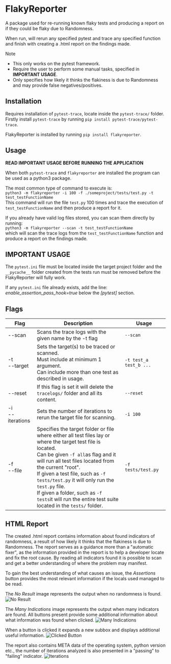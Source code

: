 # FlakyReporter

A package used for re-running known flaky tests and producing a report on if they could be flaky due to Randomness. 

When run, will rerun any specified pytest and trace any specified function and finish with creating a .html report on the findings made.

Note
 - This only works on the pytest framework.
 - Require the user to perform some manual tasks, specified in __IMPORTANT USAGE__.
 - Only specifies how likely it thinks the flakiness is due to Randomness and may provide false negatives/positives.

## Installation

Requires installation of ```pytest-trace```, locate inside the ```pytest-trace/``` folder.
Firstly install ```pytest-trace``` by running ```pip install pytest-trace/pytest-trace```.

FlakyReporter is installed by running ```pip install flakyreporter```.

## Usage

__READ IMPORTANT USAGE BEFORE RUNNING THE APPLICATION__

When both ```pytest-trace``` and ```flakyreporter``` are installed the program can be used as a python3 package.

The most common type of command to execute is:<br/>
```python3 -m flakyreporter -i 100 -f ./someproject/tests/test.py -t test_testFunctionName```<br/>
This command will run the file ```test.py``` 100 times and trace the execution of ```test_testFunctionName``` and then produce a report for it.

If you already have valid log files stored, you can scan them directly by running:<br/>
```python3 -m flakyreporter --scan -t test_testFunctionName```<br/>
which will scan the trace logs from the ```test_testFunctionName``` function and produce a report on the findings made.

## __IMPORTANT USAGE__

The ```pytest.ini``` file must be located inside the target project folder and the ```__pycache__``` folder created from the tests run must be removed before the FlakyReporter will fully work.

If any ```pytest.ini``` file already exists, add the line: *enable_assertion_pass_hook=true* below the *[pytest]* section.

## Flags

| Flag                | Description                                                                                                                                                                                                                                                                                                                                                                                                                                            | Usage                      |
|---------------------|--------------------------------------------------------------------------------------------------------------------------------------------------------------------------------------------------------------------------------------------------------------------------------------------------------------------------------------------------------------------------------------------------------------------------------------------------------|----------------------------|
| --scan              | Scans the trace logs with the given name by the -t flag                                                                                                                                                                                                                                                                                                                                                                                                | ```--scan```               |
| -t<br/>--target     | Sets the target(s) to be traced or scanned.<br/> Must include at minimum 1 argument.<br/> Can include more than one test as described in usage.                                                                                                                                                                                                                                                                                                        | ```-t test_a test_b ...``` |
| --reset             | If this flag is set it will delete the ```tracelogs/``` folder and all its content.                                                                                                                                                                                                                                                                                                                                                                    | ```--reset```              |
| -i<br/>--iterations   | Sets the number of iterations to rerun the target file for scanning.                                                                                                                                                                                                                                                                                                                                                                                   | ```-i 100```               |
| -f<br/>--file       | Specifies the target folder or file where either all test files lay or where the target test file is located. <br/>   Can be given ```-f all```as flag and it will run all test files located from the  current "root".<br/>  If given a test file, such as ```-f tests/test.py``` it will only run the ```test.py``` file. <br/>  If given a folder, such as ```-f tests```it will run the entire test suite located in the ```tests/``` folder.<br/> | ```-f tests/test.py```     |

## HTML Report

The created .html report contains information about found indicators of randomness, a result of how likely it thinks that the flakiness is due to Randomness. The report serves as a guidance more than a "automatic fixer", as the information provided in the report is to help a developer locate and fix the root cause. By reading all indicators found it is possible to scan and get a better understanding of where the problem may manifest. 

To gain the best understanding of what causes an issue, the *Assertions* button provides the most relevant information if the locals used managed to be read. 

The *No Result* image represents the output when no randomness is found.
![No Result](resource/report-result-no-randomness.png)

The *Many Indications* image represents the output when many indicators are found. All buttons present provide some additional information about what information was found when clicked.
![Many Indications](resource/report-result-many-indications.png)

When a button is clicked it expands a new subbox and displays additional useful information.
![Clicked Button](resource/report-clicked-button.png)

The report also contains META data of the operating system, python version etc., the number of iterations analyzed is also presented in a "passing" to "failing" indicator.
![Iterations](resource/report-iterations-section.png)